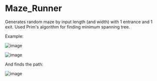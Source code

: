 # Maze_Runner
Generates random maze by input length (and width) with 1 entrance and 1 exit. Used Prim's algorithm for finding minimum spanning tree.

Example:

![image](https://user-images.githubusercontent.com/44571716/189477590-306f7fae-1fc0-4339-ad8e-ac378773aeed.png)

![image](https://user-images.githubusercontent.com/44571716/189477598-8db20eaa-931b-4cfc-a204-33ddca7caef7.png)

And finds the path:

![image](https://user-images.githubusercontent.com/44571716/189477756-342c527c-05da-4786-8db4-2c003a696596.png)
